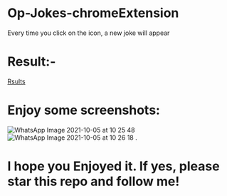 # Op-Jokes-chromeExtension
Every time you click on the icon, a new joke will appear
# Result:-
<a href="https://drive.google.com/file/d/1wO6CzKBjKNewkhCR4tFUoBFOag0ah8at/view?usp=sharing">Rsults</a>
# Enjoy some screenshots:
![WhatsApp Image 2021-10-05 at 10 25 48](https://user-images.githubusercontent.com/83713146/135964414-766ea9fc-b868-4d2c-bbf4-941cca1aaca8.jpeg)
![WhatsApp Image 2021-10-05 at 10 26 18](https://user-images.githubusercontent.com/83713146/135964422-bf96ce90-150e-4cac-9f02-14f60c417ed2.jpeg)
.
# I hope you Enjoyed it. If yes, please star this repo and follow me!
